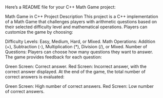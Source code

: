 
Here’s a README file for your C++ Math Game project:

Math Game in C++
Project Description
This project is a C++ implementation of a Math Game that challenges players with arithmetic questions based on their selected difficulty level and mathematical operations. Players can customize the game by choosing:

Difficulty Levels: Easy, Medium, Hard, or Mixed.
Math Operations: Addition (+), Subtraction (-), Multiplication (*), Division (/), or Mixed.
Number of Questions: Players can choose how many questions they want to answer.
The game provides feedback for each question:

Green Screen: Correct answer.
Red Screen: Incorrect answer, with the correct answer displayed.
At the end of the game, the total number of correct answers is evaluated:

Green Screen: High number of correct answers.
Red Screen: Low number of correct answers.
